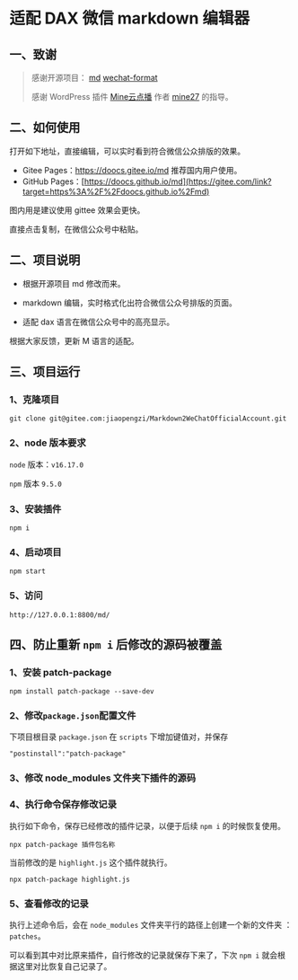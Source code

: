 # 适配 DAX 微信 markdown 编辑器



## 一、致谢

>感谢开源项目： [md](https://gitee.com/Doocs/md)  [wechat-format](https://github.com/lyricat/wechat-format)
>
>感谢 WordPress 插件 [Mine云点播](https://www.zwtt8.com/) 作者  [mine27](https://www.zwtt8.com/) 的指导。



## 二、如何使用

打开如下地址，直接编辑，可以实时看到符合微信公众排版的效果。

- Gitee Pages：https://doocs.gitee.io/md 推荐国内用户使用。
- GitHub Pages：[https://doocs.github.io/md](https://gitee.com/link?target=https%3A%2F%2Fdoocs.github.io%2Fmd)

图内用是建议使用 gittee 效果会更快。

直接点击复制，在微信公众号中粘贴。



## 二、项目说明

- 根据开源项目 md 修改而来。

- markdown 编辑，实时格式化出符合微信公众号排版的页面。

- 适配 dax 语言在微信公众号中的高亮显示。



根据大家反馈，更新 M 语言的适配。



## 三、项目运行

### 1、克隆项目

```
git clone git@gitee.com:jiaopengzi/Markdown2WeChatOfficialAccount.git
```



### 2、node 版本要求

`node` 版本：`v16.17.0`

`npm`  版本 `9.5.0`



### 3、安装插件

```
npm i
```



### 4、启动项目

```
npm start
```



### 5、访问

```
http://127.0.0.1:8800/md/
```





## 四、防止重新 `npm i` 后修改的源码被覆盖



### 1、安装 patch-package

```
npm install patch-package --save-dev
```



### 2、修改`package.json`配置文件

下项目根目录 `package.json` 在 `scripts` 下增加键值对，并保存

```
"postinstall":"patch-package"
```



### 3、修改 node_modules 文件夹下插件的源码



### 4、执行命令保存修改记录

执行如下命令，保存已经修改的插件记录，以便于后续 `npm i` 的时候恢复使用。

```
npx patch-package 插件包名称
```



当前修改的是 `highlight.js` 这个插件就执行。

```
npx patch-package highlight.js
```



### 5、查看修改的记录

执行上述命令后，会在 `node_modules` 文件夹平行的路径上创建一个新的文件夹 ：`patches`。

可以看到其中对比原来插件，自行修改的记录就保存下来了，下次 `npm i` 就会根据这里对比恢复自己记录了。



